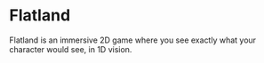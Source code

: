 # Flatland

Flatland is an immersive 2D game where you see exactly what your character
would see, in 1D vision.
